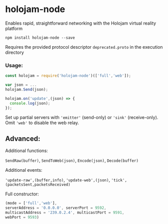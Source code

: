 # holojam-node
Enables rapid, straightforward networking with the Holojam virtual reality platform

```
npm install holojam-node --save
```
Requires the provided protocol descriptor `deprecated.proto` in the execution directory

### Usage:
```javascript
const holojam = require('holojam-node')(['full','web']);

var json = ...
holojam.Send(json);

holojam.on('update',(json) => {
  console.log(json);
});
```
Set up partial servers with `'emitter'` (send-only) or `'sink'` (receive-only). Omit `'web'` to disable the web relay.

## Advanced:
Additional functions:

`SendRaw(buffer)`, `SendToWeb(json)`, `Encode(json)`, `Decode(buffer)`

Additional events:

`'update-raw',(buffer,info)`, `'update-web',(json)`, `'tick',(packetsSent,packetsReceived)`

Full constructor:
```javascript
(mode = ['full','web'],                                                   
serverAddress = '0.0.0.0', serverPort = 9592,                           
multicastAddress = '239.0.2.4', multicastPort = 9591,                         
webPort = 9593)
```
